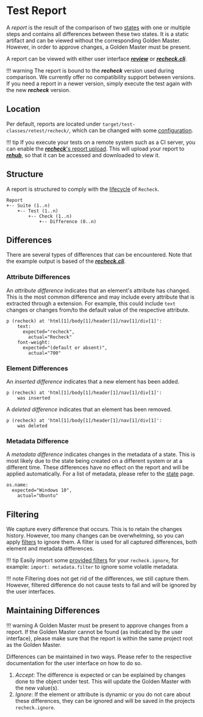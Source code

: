 # Test Report

A *report* is the result of the comparison of two [states](state.md) with one or multiple steps and contains all differences between these two states. It is a static artifact and can be viewed without the corresponding Golden Master. However, in order to approve changes, a Golden Master must be present.

A report can be viewed with either user interface [***review***](../../review/installation.md) or [***recheck.cli***](https://github.com/retest/recheck.cli).

!!! warning
    The report is bound to the ***recheck*** version used during comparison. We currently offer no compatibility support between versions. If you need a report in a newer version, simply execute the test again with the new ***recheck*** version.

## Location

Per default, reports are located under `target/test-classes/retest/recheck/`, which can be changed with some [configuration](../usage/configuration.md).

!!! tip
    If you execute your tests on a remote system such as a CI server, you can enable the [***recheck***'s report upload](../../recheck-web/tutorial/upload-test-reports-to-rehub.md). This will upload your report to [***rehub***](https://rehub.retest.de), so that it can be accessed and downloaded to view it.

## Structure

A report is structured to comply with the [lifecycle](../introduction/usage.md) of `Recheck`.

```text
Report
+-- Suite (1..n)
    +-- Test (1..n)
        +-- Check (1..n)
            +-- Difference (0..n)
```

## Differences

There are several types of differences that can be encountered. Note that the example output is based of the [***recheck.cli***](https://github.com/retest/recheck.cli).

### Attribute Differences

An *attribute difference* indicates that an element's attribute has changed. This is the most common difference and may include every attribute that is extracted through a extension. For example, this could include `text` changes or changes from/to the default value of the respective attribute.

```text
p (recheck) at 'html[1]/body[1]/header[1]/nav[1]/div[1]':
    text:
      expected="recheck",
        actual="Recheck"
    font-weight:
      expected="(default or absent)",
        actual="700"
```

### Element Differences

An *inserted difference* indicates that a new element has been added.

```text
p (recheck) at 'html[1]/body[1]/header[1]/nav[1]/div[1]':
    was inserted
```

A *deleted difference* indicates that an element has been removed.

```text
p (recheck) at 'html[1]/body[1]/header[1]/nav[1]/div[1]':
    was deleted
```

### Metadata Difference

A *metadata difference* indicates changes in the metadata of a state. This is most likely due to the state being created on a different system or at a different time. These differences have no effect on the report and will be applied automatically. For a list of metadata, please refer to the [state](state.md) page.

```text
os.name:
  expected="Windows 10",
    actual="Ubuntu"
```

## Filtering

We capture every difference that occurs. This is to retain the changes history. However, too many changes can be overwhelming, so you can apply [filters](../usage/filter.md) to ignore them. A filter is used for all captured differences, both element and metadata differences.

!!! tip
    Easily import some [provided filters](https://github.com/retest/recheck/tree/master/src/main/resources/filter) for your `recheck.ignore`, for example: `import: metadata.filter` to ignore some volatile metadata.

!!! note
    Filtering does not get rid of the differences, we still capture them. However, filtered difference do not cause tests to fail and will be ignored by the user interfaces.

## Maintaining Differences

!!! warning
    A Golden Master must be present to approve changes from a report. If the Golden Master cannot be found (as indicated by the user interface), please make sure that the report is within the same project root as the Golden Master.

Differences can be maintained in two ways. Please refer to the respective documentation for the user interface on how to do so.

1. *Accept*: The difference is expected or can be explained by changes done to the object under test. This will update the Golden Master with the new value(s).
2. *Ignore*: If the element or attribute is dynamic or you do not care about these differences, they can be ignored and will be saved in the projects `recheck.ignore`.
